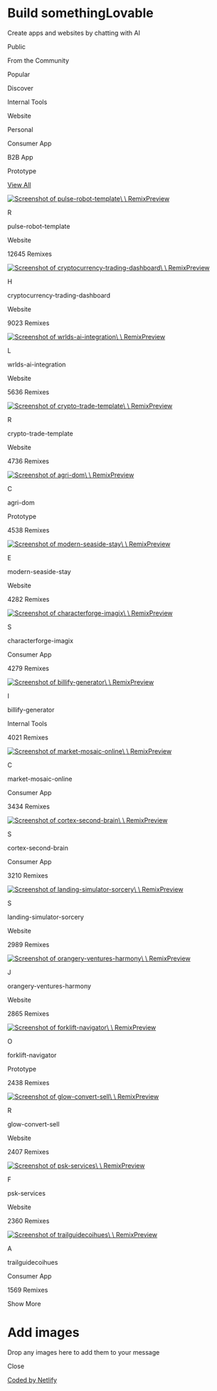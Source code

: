 # Build somethingLovable

Create apps and websites by chatting with AI

Public

From the Community

Popular

Discover

Internal Tools

Website

Personal

Consumer App

B2B App

Prototype

[View All](https://lovable.dev/projects/featured)

[![Screenshot of pulse-robot-template](https://lovable.dev/_next/image?url=https%3A%2F%2Fstorage.googleapis.com%2Fgpt-engineer-screenshots%2Fid-preview-411579c6--35d72d2e-6e25-40e5-9b0c-c0d1a7c1b727.lovable.app-1741697099333.png&w=3840&q=75)\\
\\
RemixPreview](https://lovable.dev/projects/35d72d2e-6e25-40e5-9b0c-c0d1a7c1b727)

R

pulse-robot-template

Website

12645 Remixes

[![Screenshot of cryptocurrency-trading-dashboard](https://lovable.dev/_next/image?url=https%3A%2F%2Fstorage.googleapis.com%2Fgpt-engineer-screenshots%2Fid-preview-76e92a6d--ad6b25f3-65b0-4cdc-978f-72d1735712c6.gptengineer.run-1731345239329.png&w=3840&q=75)\\
\\
RemixPreview](https://lovable.dev/projects/ad6b25f3-65b0-4cdc-978f-72d1735712c6)

H

cryptocurrency-trading-dashboard

Website

9023 Remixes

[![Screenshot of wrlds-ai-integration](https://lovable.dev/_next/image?url=https%3A%2F%2Fpub-bb2e103a32db4e198524a2e9ed8f35b4.r2.dev%2F053fae20-9447-4963-bc93-cc9a6733354b%2Fid-preview-1e40313c--ec1d4f1e-2506-4da5-a91b-34afa90cceb6.lovable.app-1751535839339.png&w=3840&q=75)\\
\\
RemixPreview](https://lovable.dev/projects/ec1d4f1e-2506-4da5-a91b-34afa90cceb6)

L

wrlds-ai-integration

Website

5636 Remixes

[![Screenshot of crypto-trade-template](https://lovable.dev/_next/image?url=https%3A%2F%2Fstorage.googleapis.com%2Fgpt-engineer-screenshots%2Fid-preview-466fbb44--92dc0c12-c831-4ed8-9ab7-0f875920f45d.lovable.app-1732454805193.png&w=3840&q=75)\\
\\
RemixPreview](https://lovable.dev/projects/92dc0c12-c831-4ed8-9ab7-0f875920f45d)

R

crypto-trade-template

Website

4736 Remixes

[![Screenshot of agri-dom](https://lovable.dev/_next/image?url=https%3A%2F%2Fpub-bb2e103a32db4e198524a2e9ed8f35b4.r2.dev%2F85c2e402-9dc2-4acf-b5b2-3d53f3c5964f%2Fid-preview-0a1eec3c--721b7097-37cd-4dc4-8946-0910b3ea8bc7.lovable.app-1744802981071.png&w=3840&q=75)\\
\\
RemixPreview](https://lovable.dev/projects/721b7097-37cd-4dc4-8946-0910b3ea8bc7)

C

agri-dom

Prototype

4538 Remixes

[![Screenshot of modern-seaside-stay](https://lovable.dev/_next/image?url=https%3A%2F%2Fstorage.googleapis.com%2Fgpt-engineer-screenshots%2Fid-preview-5b831136--96f629c9-6031-4f68-8bd0-680a3c64b6e3.lovable.app-1742738441062.png&w=3840&q=75)\\
\\
RemixPreview](https://lovable.dev/projects/96f629c9-6031-4f68-8bd0-680a3c64b6e3)

E

modern-seaside-stay

Website

4282 Remixes

[![Screenshot of characterforge-imagix](https://lovable.dev/_next/image?url=https%3A%2F%2Fstorage.googleapis.com%2Fgpt-engineer-screenshots%2Fid-preview-9f7a1ab8--fafe259a-ff46-45f0-812e-1c598bf4b505.lovable.app-1740673074305.png&w=3840&q=75)\\
\\
RemixPreview](https://lovable.dev/projects/fafe259a-ff46-45f0-812e-1c598bf4b505)

S

characterforge-imagix

Consumer App

4279 Remixes

[![Screenshot of billify-generator](https://lovable.dev/_next/image?url=https%3A%2F%2Fstorage.googleapis.com%2Fgpt-engineer-screenshots%2Fid-preview-355621f8--1340b42f-5412-43e0-b239-b5fdabd2feb7.lovable.app-1749898087934.png&w=3840&q=75)\\
\\
RemixPreview](https://lovable.dev/projects/1340b42f-5412-43e0-b239-b5fdabd2feb7)

I

billify-generator

Internal Tools

4021 Remixes

[![Screenshot of market-mosaic-online](https://lovable.dev/_next/image?url=https%3A%2F%2Fstorage.googleapis.com%2Fgpt-engineer-screenshots%2Fid-preview-8cfc788b--a8baea9a-97ae-4008-b023-5de63357c0e2.lovable.app-1741707705304.png&w=3840&q=75)\\
\\
RemixPreview](https://lovable.dev/projects/a8baea9a-97ae-4008-b023-5de63357c0e2)

C

market-mosaic-online

Consumer App

3434 Remixes

[![Screenshot of cortex-second-brain](https://lovable.dev/_next/image?url=https%3A%2F%2Fstorage.googleapis.com%2Fgpt-engineer-screenshots%2Fid-preview-527aff71--513db1a2-0fcc-4643-bd43-f10d076dfa80.lovable.app-1741463359696.png&w=3840&q=75)\\
\\
RemixPreview](https://lovable.dev/projects/513db1a2-0fcc-4643-bd43-f10d076dfa80)

S

cortex-second-brain

Consumer App

3210 Remixes

[![Screenshot of landing-simulator-sorcery](https://lovable.dev/_next/image?url=https%3A%2F%2Fstorage.googleapis.com%2Fgpt-engineer-screenshots%2Fid-preview-0383a15b--84322c50-98b7-4990-ba4e-2545accf5d91.lovable.app-1741678685243.png&w=3840&q=75)\\
\\
RemixPreview](https://lovable.dev/projects/84322c50-98b7-4990-ba4e-2545accf5d91)

S

landing-simulator-sorcery

Website

2989 Remixes

[![Screenshot of orangery-ventures-harmony](https://lovable.dev/_next/image?url=https%3A%2F%2Fpub-bb2e103a32db4e198524a2e9ed8f35b4.r2.dev%2F596423da-830b-4da4-968a-3463dde27917%2Fid-preview-0fbe14bb--f34e3a91-e821-4705-9e65-257dcf59254e.lovable.app-1745302905767.png&w=3840&q=75)\\
\\
RemixPreview](https://lovable.dev/projects/f34e3a91-e821-4705-9e65-257dcf59254e)

J

orangery-ventures-harmony

Website

2865 Remixes

[![Screenshot of forklift-navigator](https://lovable.dev/_next/image?url=https%3A%2F%2Fpub-bb2e103a32db4e198524a2e9ed8f35b4.r2.dev%2F5a703be6-f20c-4fc1-9c0d-aa3c974b3e2d%2Fid-preview-7eeafde0--569a64aa-fd54-4462-a091-9529939f2136.lovable.app-1750030934991.png&w=3840&q=75)\\
\\
RemixPreview](https://lovable.dev/projects/569a64aa-fd54-4462-a091-9529939f2136)

O

forklift-navigator

Prototype

2438 Remixes

[![Screenshot of glow-convert-sell](https://lovable.dev/_next/image?url=https%3A%2F%2Fpub-bb2e103a32db4e198524a2e9ed8f35b4.r2.dev%2F1f60866b-7f0a-4361-a9e9-6f509d90ee36%2Fid-preview-5e57977a--50068c47-1a49-461d-a839-cedf70ff9dd5.lovable.app-1751376046896.png&w=3840&q=75)\\
\\
RemixPreview](https://lovable.dev/projects/50068c47-1a49-461d-a839-cedf70ff9dd5)

R

glow-convert-sell

Website

2407 Remixes

[![Screenshot of psk-services](https://lovable.dev/_next/image?url=https%3A%2F%2Fpub-bb2e103a32db4e198524a2e9ed8f35b4.r2.dev%2F06a2c52e-cd9b-4aa5-ab6b-b7cd60992e8f%2Fid-preview-6a7367ab--4895dbd0-4609-4ca0-9728-8cee578eee22.lovable.app-1749722538662.png&w=3840&q=75)\\
\\
RemixPreview](https://lovable.dev/projects/4895dbd0-4609-4ca0-9728-8cee578eee22)

F

psk-services

Website

2360 Remixes

[![Screenshot of trailguidecoihues](https://lovable.dev/_next/image?url=https%3A%2F%2Fpub-bb2e103a32db4e198524a2e9ed8f35b4.r2.dev%2F623ec066-c0bb-4c72-8b96-c9b8dc57c621%2Fid-preview-66d87578--aa3f66a7-cf0f-41ac-99b0-6838871e6ffa.lovable.app-1747355774555.png&w=3840&q=75)\\
\\
RemixPreview](https://lovable.dev/projects/aa3f66a7-cf0f-41ac-99b0-6838871e6ffa)

A

trailguidecoihues

Consumer App

1569 Remixes

Show More

# Add images

Drop any images here to add them to your message

Close

[Coded by Netlify](https://www.netlify.com/)